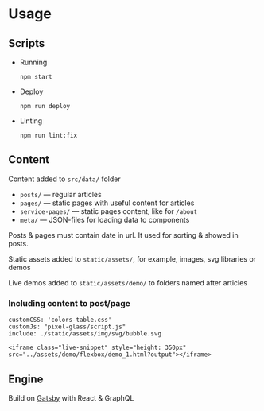 # Usage

## Scripts

* Running

  ```
  npm start
  ```

* Deploy

  ```
  npm run deploy
  ```

* Linting

  ```
  npm run lint:fix
  ```

## Content

Content added to `src/data/` folder

* `posts/` — regular articles
* `pages/` — static pages with useful content for articles
* `service-pages/` — static pages content, like for `/about`
* `meta/` — JSON-files for loading data to components

Posts & pages must contain date in url. It used for sorting & showed in posts.

Static assets added to `static/assets/`, for example, images, svg libraries or demos

Live demos added to `static/assets/demo/` to folders named after articles

### Including content to post/page

```
customCSS: 'colors-table.css'
customJs: "pixel-glass/script.js"
include: ./static/assets/img/svg/bubble.svg
```

```
<iframe class="live-snippet" style="height: 350px" src="../assets/demo/flexbox/demo_1.html?output"></iframe>
```

## Engine

Build on [Gatsby](https://www.gatsbyjs.org/) with React & GraphQL
